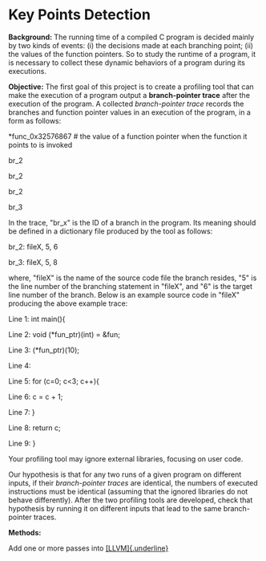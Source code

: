 # Key Points Detection

**Background:** The running time of a compiled C program is decided
mainly by two kinds of events: (i) the decisions made at each branching
point; (ii) the values of the function pointers. So to study the runtime
of a program, it is necessary to collect these dynamic behaviors of a
program during its executions.

**Objective:** The first goal of this project is to create a profiling
tool that can make the execution of a program output a **branch-pointer
trace** after the execution of the program. A collected *branch-pointer
trace* records the branches and function pointer values in an execution
of the program, in a form as follows:

\*func_0x32576867 \# the value of a function pointer when the function
it points to is invoked

br_2

br_2

br_2

br_3

In the trace, "br_x" is the ID of a branch in the program. Its meaning
should be defined in a dictionary file produced by the tool as follows:

br_2: fileX, 5, 6

br_3: fileX, 5, 8

where, "fileX" is the name of the source code file the branch resides,
"5" is the line number of the branching statement in "fileX", and "6" is
the target line number of the branch. Below is an example source code in
"fileX" producing the above example trace:

Line 1: int main(){

Line 2: void (\*fun_ptr)(int) = &fun;

Line 3: (\*fun_ptr)(10);

Line 4:

Line 5: for (c=0; c\<3; c++){

Line 6: c = c + 1;

Line 7: }

Line 8: return c;

Line 9: }

Your profiling tool may ignore external libraries, focusing on user
code.



Our hypothesis is that for any two runs of a given program on different
inputs, if their *branch-pointer traces* are identical, the numbers of
executed instructions must be identical (assuming that the ignored
libraries do not behave differently). After the two profiling tools are
developed, check that hypothesis by running it on different inputs that
lead to the same branch-pointer traces.

**Methods:**

Add one or more passes into [[LLVM]{.underline}](https://llvm.org/docs/)
